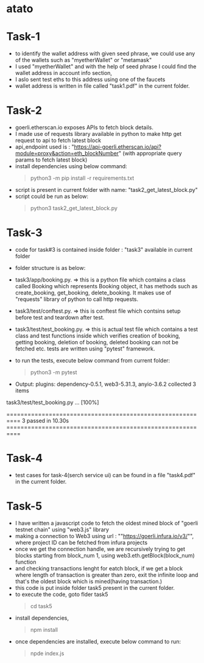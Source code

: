 # atato

# Task-1

- to identify the wallet address with given seed phrase, we could use any of the wallets such as "myetherWallet" or "metamask"
- I used "myetherWallet" and with the help of seed phrase I could find the wallet address in account info section,
- I aslo sent test eths to this address using one of the faucets
- wallet address is written in file called "task1.pdf" in the current folder.

# Task-2
- goerli.etherscan.io exposes APIs to fetch block details.
- I made use of requests library available in python to make http get request to api to fetch latest block
- api_endpoint used is : "https://api-goerli.etherscan.io/api?module=proxy&action=eth_blockNumber" (with appropriate query params to fetch latest block)
- install dependencies using below command:
  > python3 -m pip install -r requirements.txt
- script is present in current folder with name: "task2_get_latest_block.py"
- script could be run as below:
  > python3 task2_get_latest_block.py

# Task-3
- code for task#3 is contained inside folder : "task3" available in current folder
- folder structure is as below:
- task3/app/booking.py. => this is a python file which contains a class called Booking which represents Booking object, it has methods such as create_booking, get_booking, delete_booking. It makes use of "requests" library of python to call http requests.
- task3/test/conftest.py. => this is conftest file which contsins setup before test and teardown after test.
- task3/test/test_booking.py. => this is actual test file which contains a test class and test functions inside which verifies creation of booking, getting booking, deletion of booking, deleted booking can not be fetched etc. tests are written using "pytest" framework.
- to run the tests, execute below command from current folder:
  > python3 -m pytest

- Output: 
plugins: dependency-0.5.1, web3-5.31.3, anyio-3.6.2
collected 3 items                                                                                                                      

task3/test/test_booking.py ...                                                                                                   [100%]

========================================================== 3 passed in 10.30s ==========================================================

# Task-4
- test cases for task-4(serch service ui) can be found in a file "task4.pdf" in the current folder.


# Task-5
- I have written a javascript code to fetch the oldest mined block of "goerli testnet chain" using "web3.js" library
- making a connection to Web3 using url : ""https://goerli.infura.io/v3/<project-id>"", where project ID can be fetched from infura projects
- once we get the connection handle, we are recursively trying to get blocks starting from block_num 1, using web3.eth.getBlock(block_num) function
- and checking transactions lenght for eatch block, if we get a block where length of transaction is greater than zero, exit the infinite loop and that's the oldest block which is mined(having transaction.)
- this code is put inside folder task5 present in the current folder.
- to execute the code, goto flder task5
  > cd task5
- install dependencies,
  > npm install
- once dependencies are installed, execute below command to run:
  > npde index.js

